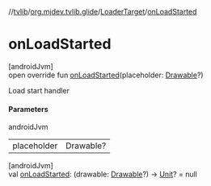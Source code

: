 //[tvlib](../../../index.md)/[org.mjdev.tvlib.glide](../index.md)/[LoaderTarget](index.md)/[onLoadStarted](on-load-started.md)

# onLoadStarted

[androidJvm]\
open override fun [onLoadStarted](on-load-started.md)(placeholder: [Drawable](https://developer.android.com/reference/kotlin/android/graphics/drawable/Drawable.html)?)

Load start handler

#### Parameters

androidJvm

| | |
|---|---|
| placeholder | Drawable? |

[androidJvm]\
val [onLoadStarted](on-load-started.md): (drawable: [Drawable](https://developer.android.com/reference/kotlin/android/graphics/drawable/Drawable.html)?) -&gt; [Unit](https://kotlinlang.org/api/latest/jvm/stdlib/kotlin/-unit/index.html)? = null
